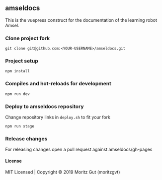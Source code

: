 ## amseldocs
This is the vuepress construct for the documentation of the learning robot Amsel.

### Clone project fork
```
git clone git@github.com:<YOUR-USERNAME>/amseldocs.git
```

### Project setup
```
npm install
```

### Compiles and hot-reloads for development
```
npm run dev
```

### Deploy to amseldocs repository
Change repository links in `deploy.sh` to fit your fork
```
npm run stage
```
### Release changes
For releasing changes open a pull request against amseldocs/gh-pages

#### License
MIT Licensed | Copyright © 2019 Moritz Gut (moritzgvt)
